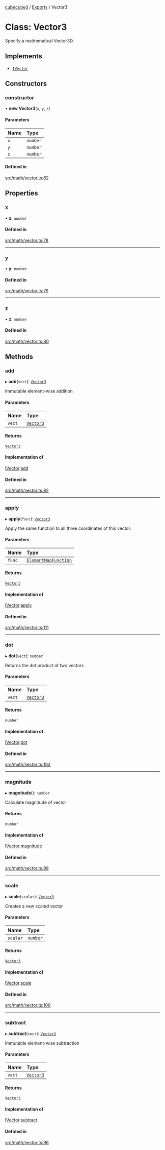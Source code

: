 [cubecubed](/reference/README.md) / [Exports](/reference/modules.md) / Vector3

# Class: Vector3

Specify a mathematical Vector3D.

## Implements

- [`IVector`](/reference/interfaces/IVector.md)

## Constructors

### constructor

• **new Vector3**(`x`, `y`, `z`)

#### Parameters

| Name | Type |
| :------ | :------ |
| `x` | `number` |
| `y` | `number` |
| `z` | `number` |

#### Defined in

[src/math/vector.ts:82](https://github.com/imaphatduc/cubecubed/blob/e48fd86/src/math/vector.ts#L82)

## Properties

### x

• **x**: `number`

#### Defined in

[src/math/vector.ts:78](https://github.com/imaphatduc/cubecubed/blob/e48fd86/src/math/vector.ts#L78)

___

### y

• **y**: `number`

#### Defined in

[src/math/vector.ts:79](https://github.com/imaphatduc/cubecubed/blob/e48fd86/src/math/vector.ts#L79)

___

### z

• **z**: `number`

#### Defined in

[src/math/vector.ts:80](https://github.com/imaphatduc/cubecubed/blob/e48fd86/src/math/vector.ts#L80)

## Methods

### add

▸ **add**(`vect`): [`Vector3`](/reference/classes/Vector3.md)

Immutable element-wise addition

#### Parameters

| Name | Type |
| :------ | :------ |
| `vect` | [`Vector3`](/reference/classes/Vector3.md) |

#### Returns

[`Vector3`](/reference/classes/Vector3.md)

#### Implementation of

[IVector](/reference/interfaces/IVector.md).[add](/reference/interfaces/IVector.md#add)

#### Defined in

[src/math/vector.ts:92](https://github.com/imaphatduc/cubecubed/blob/e48fd86/src/math/vector.ts#L92)

___

### apply

▸ **apply**(`func`): [`Vector3`](/reference/classes/Vector3.md)

Apply the same function to all three coordinates of this vector.

#### Parameters

| Name | Type |
| :------ | :------ |
| `func` | [`ElementMapFunction`](/reference/types/ElementMapFunction.md) |

#### Returns

[`Vector3`](/reference/classes/Vector3.md)

#### Implementation of

[IVector](/reference/interfaces/IVector.md).[apply](/reference/interfaces/IVector.md#apply)

#### Defined in

[src/math/vector.ts:111](https://github.com/imaphatduc/cubecubed/blob/e48fd86/src/math/vector.ts#L111)

___

### dot

▸ **dot**(`vect`): `number`

Returns the dot product of two vectors

#### Parameters

| Name | Type |
| :------ | :------ |
| `vect` | [`Vector3`](/reference/classes/Vector3.md) |

#### Returns

`number`

#### Implementation of

[IVector](/reference/interfaces/IVector.md).[dot](/reference/interfaces/IVector.md#dot)

#### Defined in

[src/math/vector.ts:104](https://github.com/imaphatduc/cubecubed/blob/e48fd86/src/math/vector.ts#L104)

___

### magnitude

▸ **magnitude**(): `number`

Calculate magnitude of vector

#### Returns

`number`

#### Implementation of

[IVector](/reference/interfaces/IVector.md).[magnitude](/reference/interfaces/IVector.md#magnitude)

#### Defined in

[src/math/vector.ts:88](https://github.com/imaphatduc/cubecubed/blob/e48fd86/src/math/vector.ts#L88)

___

### scale

▸ **scale**(`scalar`): [`Vector3`](/reference/classes/Vector3.md)

Creates a new scaled vector

#### Parameters

| Name | Type |
| :------ | :------ |
| `scalar` | `number` |

#### Returns

[`Vector3`](/reference/classes/Vector3.md)

#### Implementation of

[IVector](/reference/interfaces/IVector.md).[scale](/reference/interfaces/IVector.md#scale)

#### Defined in

[src/math/vector.ts:100](https://github.com/imaphatduc/cubecubed/blob/e48fd86/src/math/vector.ts#L100)

___

### subtract

▸ **subtract**(`vect`): [`Vector3`](/reference/classes/Vector3.md)

Immutable element-wise subtraction

#### Parameters

| Name | Type |
| :------ | :------ |
| `vect` | [`Vector3`](/reference/classes/Vector3.md) |

#### Returns

[`Vector3`](/reference/classes/Vector3.md)

#### Implementation of

[IVector](/reference/interfaces/IVector.md).[subtract](/reference/interfaces/IVector.md#subtract)

#### Defined in

[src/math/vector.ts:96](https://github.com/imaphatduc/cubecubed/blob/e48fd86/src/math/vector.ts#L96)
